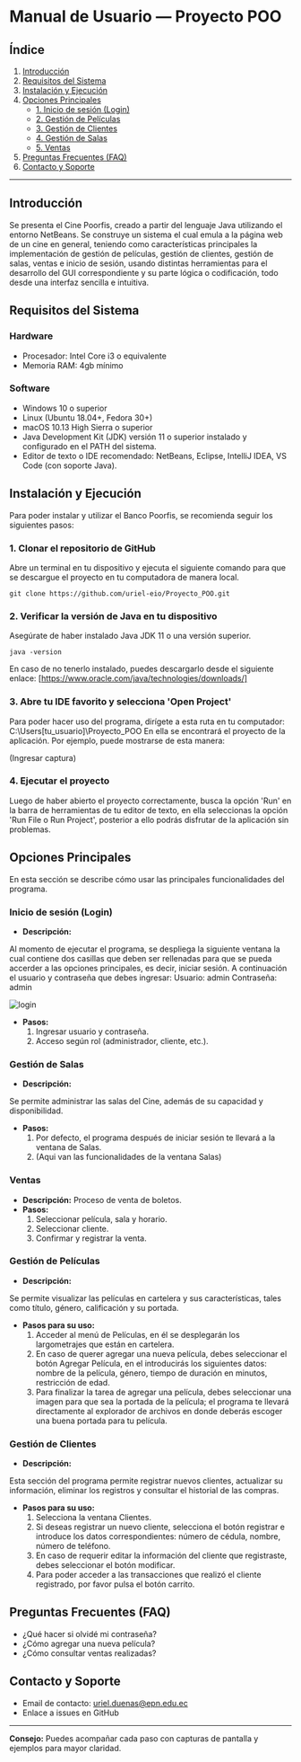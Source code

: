 # Manual de Usuario — Proyecto POO

## Índice

1. [Introducción](#introducción)
2. [Requisitos del Sistema](#requisitos-del-sistema)
3. [Instalación y Ejecución](#instalación-y-ejecución)
4. [Opciones Principales](#opciones-principales)
   - [1. Inicio de sesión (Login)](#inicio-de-sesión-login)
   - [2. Gestión de Películas](#gestión-de-películas)
   - [3. Gestión de Clientes](#gestión-de-clientes)
   - [4. Gestión de Salas](#gestión-de-salas)
   - [5. Ventas](#ventas)
5. [Preguntas Frecuentes (FAQ)](#preguntas-frecuentes-faq)
6. [Contacto y Soporte](#contacto-y-soporte)

---

## Introducción

Se presenta el Cine Poorfis, creado a partir del lenguaje Java utilizando el entorno NetBeans. Se construye un sistema el cual emula a la página web de un cine en general, teniendo como características principales la implementación de gestión de películas, gestión de clientes, gestión de salas, ventas e inicio de sesión, usando distintas herramientas para el desarrollo del GUI correspondiente y su parte lógica o codificación, todo desde una interfaz sencilla e intuitiva.

## Requisitos del Sistema

### Hardware

- Procesador: Intel Core i3 o equivalente
- Memoria RAM: 4gb mínimo

### Software

- Windows 10 o superior
- Linux (Ubuntu 18.04+, Fedora 30+)
- macOS 10.13 High Sierra o superior
- Java Development Kit (JDK) versión 11 o superior instalado y configurado en el PATH del sistema.
- Editor de texto o IDE recomendado: NetBeans, Eclipse, IntelliJ IDEA, VS Code (con soporte Java).

## Instalación y Ejecución

Para poder instalar y utilizar el Banco Poorfis, se recomienda seguir los siguientes pasos:

### 1. Clonar el repositorio de GitHub

Abre un terminal en tu dispositivo y ejecuta el siguiente comando para que se descargue el proyecto en tu computadora de manera local.
```
git clone https://github.com/uriel-eio/Proyecto_POO.git
```

### 2. Verificar la versión de Java en tu dispositivo

Asegúrate de haber instalado Java JDK 11 o una versión superior.

```
java -version
```

En caso de no tenerlo instalado, puedes descargarlo desde el siguiente enlace:
[https://www.oracle.com/java/technologies/downloads/]

### 3. Abre tu IDE favorito y selecciona 'Open Project'

Para poder hacer uso del programa, dirígete a esta ruta en tu computador: C:\Users\[tu_usuario]\Proyecto_POO
En ella se encontrará el proyecto de la aplicación. Por ejemplo, puede mostrarse de esta manera:

(Ingresar captura)

### 4. Ejecutar el proyecto

Luego de haber abierto el proyecto correctamente, busca la opción 'Run' en la barra de herramientas de tu editor de texto, en ella seleccionas la opción 'Run File o Run Project', posterior a ello podrás disfrutar de la aplicación sin problemas.

## Opciones Principales

En esta sección se describe cómo usar las principales funcionalidades del programa.

### Inicio de sesión (Login)

- **Descripción:**

Al momento de ejecutar el programa, se despliega la siguiente ventana la cual contiene dos casillas que deben ser rellenadas para que se pueda accerder a las opciones principales, es decir, iniciar sesión. A continuación el usuario y contraseña que debes ingresar:
Usuario: admin
Contraseña: admin

![login](login.jpg)

- **Pasos:**  
  1. Ingresar usuario y contraseña.
  2. Acceso según rol (administrador, cliente, etc.).

### Gestión de Salas

- **Descripción:**

Se permite administrar las salas del Cine, además de su capacidad y disponibilidad.
  
- **Pasos:**
  1. Por defecto, el programa después de iniciar sesión te llevará a la ventana de Salas.
  2. (Aqui van las funcionalidades de la ventana Salas)

### Ventas

- **Descripción:** Proceso de venta de boletos.
- **Pasos:**
  1. Seleccionar película, sala y horario.
  2. Seleccionar cliente.
  3. Confirmar y registrar la venta.

### Gestión de Películas

- **Descripción:**

Se permite visualizar las películas en cartelera y sus características, tales como título, género, calificación y su portada.
  
- **Pasos para su uso:**
  1. Acceder al menú de Películas, en él se desplegarán los largometrajes que están en cartelera.
  2. En caso de querer agregar una nueva película, debes seleccionar el botón Agregar Película, en el introducirás los siguientes datos: nombre de la película, género, tiempo de duración en minutos, restricción de edad.
  3. Para finalizar la tarea de agregar una película, debes seleccionar una imagen para que sea la portada de la película; el programa te llevará directamente al explorador de archivos en donde deberás escoger una buena portada para tu película.

### Gestión de Clientes

- **Descripción:**

Esta sección del programa permite registrar nuevos clientes, actualizar su información, eliminar los registros y consultar el historial de las compras.
  
- **Pasos para su uso:**
  1. Selecciona la ventana Clientes.
  2. Si deseas registrar un nuevo cliente, selecciona el botón registrar e introduce los datos correspondientes: número de cédula, nombre, número de teléfono.
  3. En caso de requerir editar la información del cliente que registraste, debes seleccionar el botón modificar.
  4. Para poder acceder a las transacciones que realizó el cliente registrado, por favor pulsa el botón carrito.

## Preguntas Frecuentes (FAQ)

- ¿Qué hacer si olvidé mi contraseña?
- ¿Cómo agregar una nueva película?
- ¿Cómo consultar ventas realizadas?

## Contacto y Soporte

- Email de contacto: uriel.duenas@epn.edu.ec
- Enlace a issues en GitHub

---

**Consejo:** Puedes acompañar cada paso con capturas de pantalla y ejemplos para mayor claridad.

